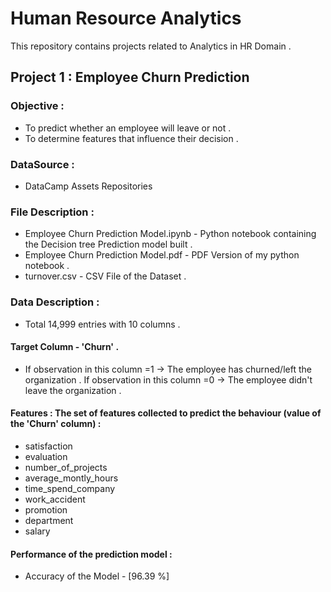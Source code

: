 # Human Resource Analytics
This repository contains projects related to Analytics in HR Domain .

## Project 1 : Employee Churn Prediction

### Objective :
- To predict whether an employee will leave or not .
- To determine features that influence their decision .

### DataSource :
- DataCamp Assets Repositories 

### File Description :
- Employee Churn Prediction Model.ipynb - Python notebook containing the Decision tree Prediction model built .
- Employee Churn Prediction Model.pdf - PDF Version of my python notebook .
- turnover.csv - CSV File of the Dataset . 

### Data Description :
- Total 14,999 entries with 10 columns .

#### Target Column - 'Churn' . 
- If observation in this column =1 -> The employee has churned/left the organization . If observation in this column =0 -> The employee didn't leave the organization .
 
#### Features : The set of features collected to predict the behaviour (value of the 'Churn' column) :
- satisfaction 
- evaluation  
- number_of_projects
- average_montly_hours
- time_spend_company  
- work_accident
- promotion 
- department  
- salary

#### Performance of the prediction model :
- Accuracy of the Model - [96.39 %]

